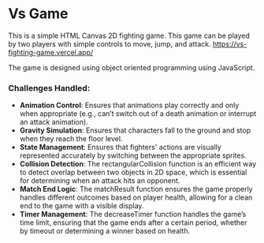 # Vs Game

This is a simple HTML Canvas 2D fighting game. 
This game can be played by two players with simple controls to move, jump, and attack.
https://vs-fighting-game.vercel.app/

The game is designed using object oriented programming using JavaScript.
### Challenges Handled:
- **Animation Control**: Ensures that animations play correctly and only when appropriate (e.g., can’t switch out of a death animation or interrupt an attack animation).
- **Gravity Simulation**: Ensures that characters fall to the ground and stop when they reach the floor level.
- **State Management**: Ensures that fighters' actions are visually represented accurately by switching between the appropriate sprites.
- **Collision Detection**: The rectangularCollision function is an efficient way to detect overlap between two objects in 2D space, which is essential for determining when an attack hits an opponent.
- **Match End Logic**: The matchResult function ensures the game properly handles different outcomes based on player health, allowing for a clean end to the game with a visible display.
- **Timer Management**: The decreaseTimer function handles the game’s time limit, ensuring that the game ends after a certain period, whether by timeout or determining a winner based on health.
